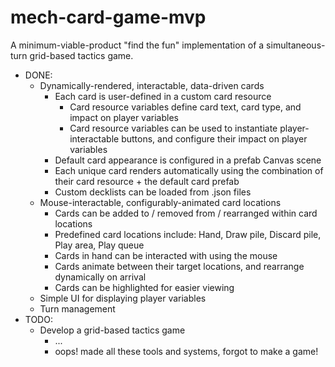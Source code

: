 # mech-card-game-mvp

A minimum-viable-product "find the fun" implementation of a simultaneous-turn grid-based tactics game.

- DONE:
  - Dynamically-rendered, interactable, data-driven cards
    - Each card is user-defined in a custom card resource
      - Card resource variables define card text, card type, and impact on player variables
      - Card resource variables can be used to instantiate player-interactable buttons, and configure their impact on player variables
    - Default card appearance is configured in a prefab Canvas scene
    - Each unique card renders automatically using the combination of their card resource + the default card prefab
    - Custom decklists can be loaded from .json files
  - Mouse-interactable, configurably-animated card locations
    - Cards can be added to / removed from / rearranged within card locations
    - Predefined card locations include: Hand, Draw pile, Discard pile, Play area, Play queue
    - Cards in hand can be interacted with using the mouse
    - Cards animate between their target locations, and rearrange dynamically on arrival
    - Cards can be highlighted for easier viewing
  - Simple UI for displaying player variables
  - Turn management
- TODO:
  - Develop a grid-based tactics game
    - ...
    - oops! made all these tools and systems, forgot to make a game!
